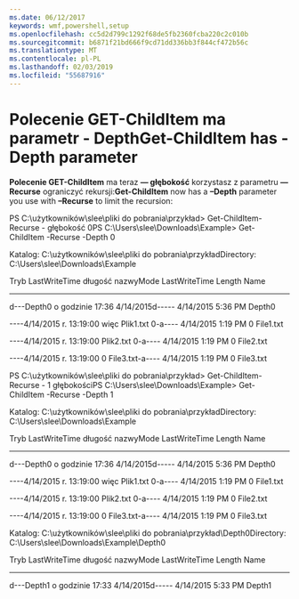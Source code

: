 ```yaml
---
ms.date: 06/12/2017
keywords: wmf,powershell,setup
ms.openlocfilehash: cc5d2d799c1292f68de5fb2360fcba220c2c010b
ms.sourcegitcommit: b6871f21bd666f9cd71dd336bb3f844cf472b56c
ms.translationtype: MT
ms.contentlocale: pl-PL
ms.lasthandoff: 02/03/2019
ms.locfileid: "55687916"
---
```

# <a name="get-childitem-has--depth-parameter"></a><span data-ttu-id="eb06c-102">Polecenie GET-ChildItem ma parametr - Depth</span><span class="sxs-lookup"><span data-stu-id="eb06c-102">Get-ChildItem has -Depth parameter</span></span>
<span data-ttu-id="eb06c-103">**Polecenie GET-ChildItem** ma teraz **— głębokość** korzystasz z parametru **— Recurse** ograniczyć rekursji:</span><span class="sxs-lookup"><span data-stu-id="eb06c-103">**Get-ChildItem** now has a **–Depth** parameter you use with **–Recurse** to limit the recursion:</span></span>

<span data-ttu-id="eb06c-104">PS C:\\użytkowników\\slee\\pliki do pobrania\\przykład&gt; Get-ChildItem-Recurse - głębokość 0</span><span class="sxs-lookup"><span data-stu-id="eb06c-104">PS C:\\Users\\slee\\Downloads\\Example&gt; Get-ChildItem -Recurse -Depth 0</span></span>

<span data-ttu-id="eb06c-105">Katalog: C:\\użytkowników\\slee\\pliki do pobrania\\przykład</span><span class="sxs-lookup"><span data-stu-id="eb06c-105">Directory: C:\\Users\\slee\\Downloads\\Example</span></span>

<span data-ttu-id="eb06c-106">Tryb LastWriteTime długość nazwy</span><span class="sxs-lookup"><span data-stu-id="eb06c-106">Mode LastWriteTime Length Name</span></span>

---- ------------- ------ ----

<span data-ttu-id="eb06c-107">d---Depth0 o godzinie 17:36 4/14/2015</span><span class="sxs-lookup"><span data-stu-id="eb06c-107">d----- 4/14/2015 5:36 PM Depth0</span></span>

<span data-ttu-id="eb06c-108">----4/14/2015 r. 13:19:00 więc Plik1.txt 0</span><span class="sxs-lookup"><span data-stu-id="eb06c-108">-a---- 4/14/2015 1:19 PM 0 File1.txt</span></span>

<span data-ttu-id="eb06c-109">----4/14/2015 r. 13:19:00 Plik2.txt 0</span><span class="sxs-lookup"><span data-stu-id="eb06c-109">-a---- 4/14/2015 1:19 PM 0 File2.txt</span></span>

<span data-ttu-id="eb06c-110">----4/14/2015 r. 13:19:00 0 File3.txt</span><span class="sxs-lookup"><span data-stu-id="eb06c-110">-a---- 4/14/2015 1:19 PM 0 File3.txt</span></span>

<span data-ttu-id="eb06c-111">PS C:\\użytkowników\\slee\\pliki do pobrania\\przykład&gt; Get-ChildItem-Recurse - 1 głębokości</span><span class="sxs-lookup"><span data-stu-id="eb06c-111">PS C:\\Users\\slee\\Downloads\\Example&gt; Get-ChildItem -Recurse -Depth 1</span></span>

<span data-ttu-id="eb06c-112">Katalog: C:\\użytkowników\\slee\\pliki do pobrania\\przykład</span><span class="sxs-lookup"><span data-stu-id="eb06c-112">Directory: C:\\Users\\slee\\Downloads\\Example</span></span>

<span data-ttu-id="eb06c-113">Tryb LastWriteTime długość nazwy</span><span class="sxs-lookup"><span data-stu-id="eb06c-113">Mode LastWriteTime Length Name</span></span>

---- ------------- ------ ----

<span data-ttu-id="eb06c-114">d---Depth0 o godzinie 17:36 4/14/2015</span><span class="sxs-lookup"><span data-stu-id="eb06c-114">d----- 4/14/2015 5:36 PM Depth0</span></span>

<span data-ttu-id="eb06c-115">----4/14/2015 r. 13:19:00 więc Plik1.txt 0</span><span class="sxs-lookup"><span data-stu-id="eb06c-115">-a---- 4/14/2015 1:19 PM 0 File1.txt</span></span>

<span data-ttu-id="eb06c-116">----4/14/2015 r. 13:19:00 Plik2.txt 0</span><span class="sxs-lookup"><span data-stu-id="eb06c-116">-a---- 4/14/2015 1:19 PM 0 File2.txt</span></span>

<span data-ttu-id="eb06c-117">----4/14/2015 r. 13:19:00 0 File3.txt</span><span class="sxs-lookup"><span data-stu-id="eb06c-117">-a---- 4/14/2015 1:19 PM 0 File3.txt</span></span>

<span data-ttu-id="eb06c-118">Katalog: C:\\użytkowników\\slee\\pliki do pobrania\\przykład\\Depth0</span><span class="sxs-lookup"><span data-stu-id="eb06c-118">Directory: C:\\Users\\slee\\Downloads\\Example\\Depth0</span></span>

<span data-ttu-id="eb06c-119">Tryb LastWriteTime długość nazwy</span><span class="sxs-lookup"><span data-stu-id="eb06c-119">Mode LastWriteTime Length Name</span></span>

---- ------------- ------ ----

<span data-ttu-id="eb06c-120">d---Depth1 o godzinie 17:33 4/14/2015</span><span class="sxs-lookup"><span data-stu-id="eb06c-120">d----- 4/14/2015 5:33 PM Depth1</span></span>
